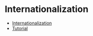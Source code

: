 # Internationalization

* [Internationalization](https://docs.oracle.com/javase/8/docs/technotes/guides/intl/index.html)
* [Tutorial](http://docs.oracle.com/javase/tutorial/i18n/index.html)

